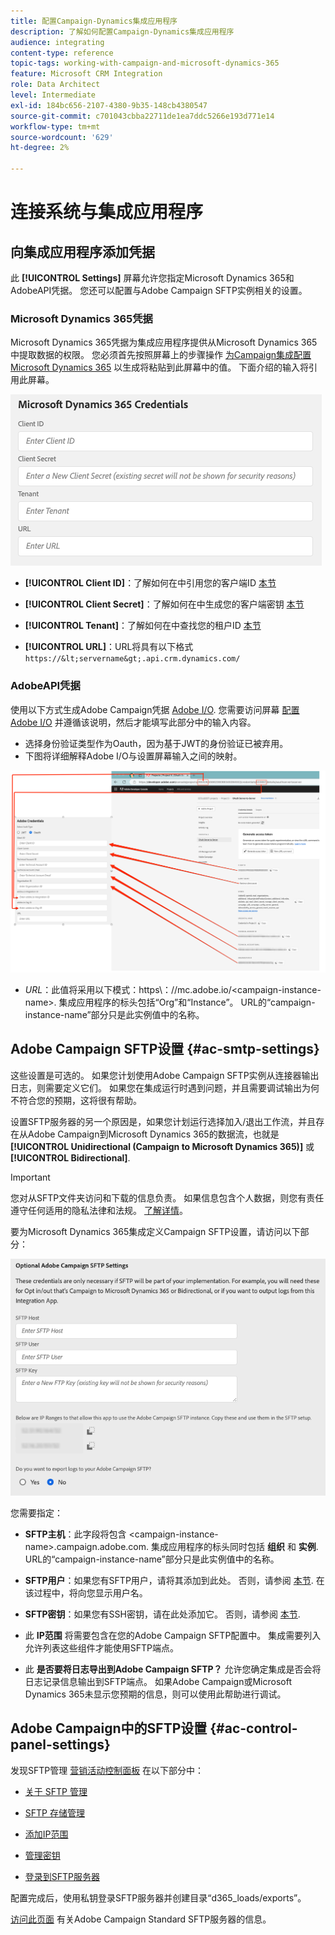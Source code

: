 ```yaml
---
title: 配置Campaign-Dynamics集成应用程序
description: 了解如何配置Campaign-Dynamics集成应用程序
audience: integrating
content-type: reference
topic-tags: working-with-campaign-and-microsoft-dynamics-365
feature: Microsoft CRM Integration
role: Data Architect
level: Intermediate
exl-id: 184bc656-2107-4380-9b35-148cb4380547
source-git-commit: c701043cbba22711de1ea7ddc5266e193d771e14
workflow-type: tm+mt
source-wordcount: '629'
ht-degree: 2%

---
```


# 连接系统与集成应用程序

## 向集成应用程序添加凭据

此 **[!UICONTROL Settings]** 屏幕允许您指定Microsoft Dynamics 365和AdobeAPI凭据。 您还可以配置与Adobe Campaign SFTP实例相关的设置。

### Microsoft Dynamics 365凭据

Microsoft Dynamics 365凭据为集成应用程序提供从Microsoft Dynamics 365中提取数据的权限。  您必须首先按照屏幕上的步骤操作 [为Campaign集成配置Microsoft Dynamics 365](../../integrating/using/d365-acs-configure-d365.md) 以生成将粘贴到此屏幕中的值。 下面介绍的输入将引用此屏幕。

![](assets/do-not-localize/d365-to-acs-ui-page-workflows-settings-d365.png)

* **[!UICONTROL Client ID]**：了解如何在中引用您的客户端ID [本节](../../integrating/using/d365-acs-configure-d365.md#register-a-new-app)

* **[!UICONTROL Client Secret]**：了解如何在中生成您的客户端密钥 [本节](../../integrating/using/d365-acs-configure-d365.md#generate-a-client-secret)

* **[!UICONTROL Tenant]**：了解如何在中查找您的租户ID [本节](../../integrating/using/d365-acs-configure-d365.md#get-the-tenant-id)

* **[!UICONTROL URL]**：URL将具有以下格式 `https://&lt;servername&gt;.api.crm.dynamics.com/`

### AdobeAPI凭据

使用以下方式生成Adobe Campaign凭据 [Adobe I/O](https://www.adobe.io/). 您需要访问屏幕 [配置Adobe I/O](../../integrating/using/d365-acs-configure-adobe-io.md) 并遵循该说明，然后才能填写此部分中的输入内容。

* 选择身份验证类型作为Oauth，因为基于JWT的身份验证已被弃用。
* 下图将详细解释Adobe I/O与设置屏幕输入之间的映射。

![](assets/do-not-localize/d365-to-acs-ui-page-workflows-settings-adobeio.png)

* *URL*：此值将采用以下模式：https\：//mc.adobe.io/&lt;campaign-instance-name>. 集成应用程序的标头包括“Org”和“Instance”。 URL的“campaign-instance-name”部分只是此实例值中的名称。

## Adobe Campaign SFTP设置 {#ac-smtp-settings}

这些设置是可选的。 如果您计划使用Adobe Campaign SFTP实例从连接器输出日志，则需要定义它们。 如果您在集成运行时遇到问题，并且需要调试输出为何不符合您的预期，这将很有帮助。

设置SFTP服务器的另一个原因是，如果您计划运行选择加入/退出工作流，并且存在从Adobe Campaign到Microsoft Dynamics 365的数据流，也就是 **[!UICONTROL Unidirectional (Campaign to Microsoft Dynamics 365)]** 或 **[!UICONTROL Bidirectional]**.

>[!IMPORTANT]
>
>您对从SFTP文件夹访问和下载的信息负责。 如果信息包含个人数据，则您有责任遵守任何适用的隐私法律和法规。 [了解详情](../../integrating/using/d365-acs-notices-and-recommendations.md#acs-msdyn-manage-privacy)。
>

要为Microsoft Dynamics 365集成定义Campaign SFTP设置，请访问以下部分：

![](assets/do-not-localize/d365-to-acs-ui-page-workflows-settings-sftp.png)

您需要指定：

* **SFTP主机**：此字段将包含 &lt;campaign-instance-name>.campaign.adobe.com. 集成应用程序的标头同时包括 **组织** 和 **实例**. URL的“campaign-instance-name”部分只是此实例值中的名称。

* **SFTP用户**：如果您有SFTP用户，请将其添加到此处。 否则，请参阅 [本节](#ac-control-panel-settings). 在该过程中，将向您显示用户名。

* **SFTP密钥**：如果您有SSH密钥，请在此处添加它。 否则，请参阅 [本节](#ac-control-panel-settings).

* 此 **IP范围** 将需要包含在您的Adobe Campaign SFTP配置中。 集成需要列入允许列表这些组件才能使用SFTP端点。

* 此 **是否要将日志导出到Adobe Campaign SFTP？** 允许您确定集成是否会将日志记录信息输出到SFTP端点。 如果Adobe Campaign或Microsoft Dynamics 365未显示您预期的信息，则可以使用此帮助进行调试。

## Adobe Campaign中的SFTP设置 {#ac-control-panel-settings}

发现SFTP管理 [营销活动控制面板](https://experienceleague.adobe.com/docs/control-panel/using/control-panel-home.html?lang=zh-Hans) 在以下部分中：

* [关于 SFTP 管理](https://experienceleague.adobe.com/docs/control-panel/using/sftp-management/about-sftp-management.html?lang=zh-Hans#sftp-management)

* [SFTP 存储管理](https://experienceleague.adobe.com/docs/control-panel/using/sftp-management/key-management.html#installing-ssh-key)

* [添加IP范围](https://experienceleague.adobe.com/docs/control-panel/using/sftp-management/ip-range-allow-listing.html#sftp-management)

* [管理密钥](https://experienceleague.adobe.com/docs/control-panel/using/sftp-management/key-management.html#sftp-management)

* [登录到SFTP服务器](https://experienceleague.adobe.com/docs/control-panel/using/sftp-management/logging-into-sftp-server.html#sftp-management)

配置完成后，使用私钥登录SFTP服务器并创建目录“d365_loads/exports”。

[访问此页面](https://experienceleague.adobe.com/docs/campaign-standard-learn/control-panel/sftp-management/monitoring-server-capacity.html?lang=zh-Hans#sftp-management) 有关Adobe Campaign Standard SFTP服务器的信息。
